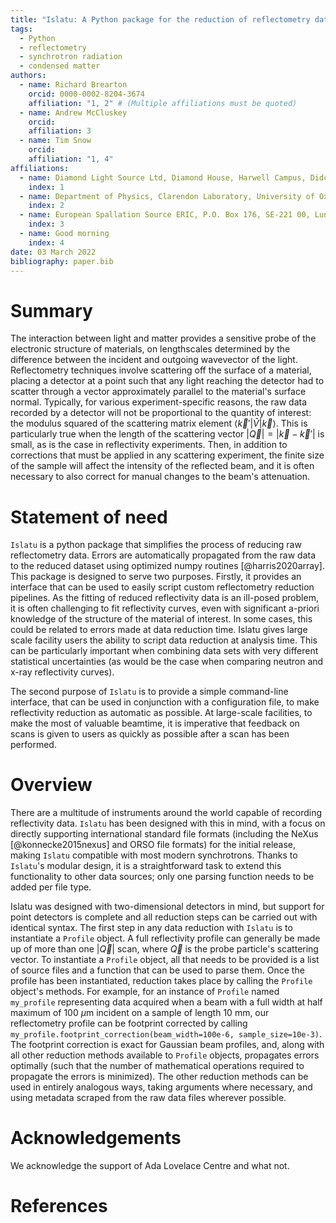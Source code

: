 ```yaml
---
title: "Islatu: A Python package for the reduction of reflectometry data"
tags:
  - Python
  - reflectometry
  - synchrotron radiation
  - condensed matter
authors:
  - name: Richard Brearton
    orcid: 0000-0002-8204-3674
    affiliation: "1, 2" # (Multiple affiliations must be quoted)
  - name: Andrew McCluskey
    orcid:
    affiliation: 3
  - name: Tim Snow
    orcid:
    affiliation: "1, 4"
affiliations:
  - name: Diamond Light Source Ltd, Diamond House, Harwell Campus, Didcot, Oxfordshire, OX11 0DE, United Kingdom
    index: 1
  - name: Department of Physics, Clarendon Laboratory, University of Oxford, Oxford, Oxfordshire, OX1 3PU, United Kingdom
    index: 2
  - name: European Spallation Source ERIC, P.O. Box 176, SE-221 00, Lund, Sweden
    index: 3
  - name: Good morning
    index: 4
date: 03 March 2022
bibliography: paper.bib
---
```


# Summary

The interaction between light and matter provides a sensitive probe of the
electronic structure of materials, on lengthscales determined by the difference
between the incident and outgoing wavevector of the light. Reflectometry
techniques involve scattering off the surface of a material, placing a detector
at a point such that any light reaching the detector had to scatter through a
vector approximately parallel to the material's surface normal. Typically, for
various experiment-specific reasons, the raw data recorded by a detector will
not be proportional to the quantity of interest: the modulus squared of the
scattering matrix element
${\langle \vec{k}'\rvert}\hat{V}\lvert \vec{k} \rangle$. This is particularly
true when the length of the scattering vector
$|\vec{Q}| = |\vec{k} - \vec{k}'|$
is small, as is the case in reflectivity experiments. Then, in addition to
corrections that must be applied in any scattering experiment, the finite
size of the sample will affect the intensity of the
reflected beam, and it is often necessary to also correct for manual changes
to the beam's attenuation.

<!-- The forces on stars, galaxies, and dark matter under external gravitational
fields lead to the dynamical evolution of structures in the universe. The orbits
of these bodies are therefore key to understanding the formation, history, and
future state of galaxies. The field of "galactic dynamics," which aims to model
the gravitating components of galaxies to study their structure and evolution,
is now well-established, commonly taught, and frequently used in astronomy.
Aside from toy problems and demonstrations, the majority of problems require
efficient numerical tools, many of which require the same base code (e.g., for
performing numerical orbit integration). -->

# Statement of need

`Islatu` is a python package that simplifies the process of reducing raw
reflectometry data. Errors are automatically propagated from the raw data to the
reduced dataset using optimized numpy routines [@harris2020array]. This package
is designed
to serve two purposes. Firstly, it provides an interface that can be used to
easily script custom reflectometry reduction pipelines. As the fitting of
reduced reflectivity data is an ill-posed problem, it is often challenging to
fit reflectivity curves, even with significant a-priori knowledge of the
structure of the material of interest. In some cases, this could be related to
errors made at data reduction time. Islatu gives large scale facility users the
ability to script data reduction at analysis time. This can be particularly
important when combining data sets with very different statistical uncertainties
(as would be the case when comparing neutron and x-ray reflectivity curves).

The second purpose of `Islatu` is to provide a simple command-line interface,
that can be used in conjunction with a configuration file, to make reflectivity
reduction as automatic as possible. At large-scale facilities, to make the most
of valuable beamtime, it is imperative that feedback on scans is given to users
as quickly as possible after a scan has been performed.

# Overview

There are a multitude of instruments around the world capable of recording
reflectivity data. `Islatu` has been designed with this in mind, with a focus on
directly supporting international standard file formats (including the NeXus
[@konnecke2015nexus] and ORSO file formats) for the initial release,
making `Islatu` compatible with most
modern synchrotrons. Thanks to `Islatu`'s modular design, it is a
straightforward task to extend this functionality to other data sources; only
one parsing function needs to be added per file type.

Islatu was designed with two-dimensional detectors in mind, but support for
point detectors is complete and all reduction steps can be carried out with
identical syntax. The first step in any data reduction with `Islatu` is to
instantiate a `Profile` object. A full reflectivity profile can generally be
made up of more than one
$|\vec{Q}|$
scan, where $\vec{Q}$ is the probe particle's
scattering vector. To instantiate a `Profile` object, all that needs to be
provided is a list of source files and a function that can be used to parse
them. Once the profile has been instantiated, reduction takes place by calling
the `Profile` object's methods. For example, for an instance of `Profile`
named `my_profile` representing data acquired when a beam with a full width at
half maximum of 100 $\mu$m incident on a sample of length 10 mm, our
reflectometry profile can be footprint corrected by calling
`my_profile.footprint_correction(beam_width=100e-6, sample_size=10e-3)`.
The footprint correction is
exact for Gaussian beam profiles, and, along with all other reduction methods
available to `Profile` objects, propagates errors optimally (such that the
number of mathematical operations required to propagate the errors is
minimized). The other reduction methods can be used in entirely analogous ways,
taking arguments where necessary, and using metadata scraped from the raw data
files wherever possible.

<!-- `Gala` is an Astropy-affiliated Python package for galactic dynamics. Python
enables wrapping low-level languages (e.g., C) for speed without losing
flexibility or ease-of-use in the user-interface. The API for `Gala` was
designed to provide a class-based and user-friendly interface to fast (C or
Cython-optimized) implementations of common operations such as gravitational
potential and force evaluation, orbit integration, dynamical transformations,
and chaos indicators for nonlinear dynamics. `Gala` also relies heavily on and
interfaces well with the implementations of physical units and astronomical
coordinate systems in the `Astropy` package [@astropy] (`astropy.units` and
`astropy.coordinates`).

`Gala` was designed to be used by both astronomical researchers and by
students in courses on gravitational dynamics or astronomy. It has already been
used in a number of scientific publications [@Pearson:2017] and has also been
used in graduate courses on Galactic dynamics to, e.g., provide interactive
visualizations of textbook material [@Binney:2008]. The combination of speed,
design, and support for Astropy functionality in `Gala` will enable exciting
scientific explorations of forthcoming data releases from the _Gaia_ mission
[@gaia] by students and experts alike. -->

# Acknowledgements

We acknowledge the support of Ada Lovelace Centre and what not.

# References
